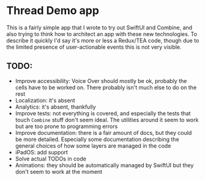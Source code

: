 #  Thread Demo app

This is a fairly simple app that I wrote to try out SwiftUI and Combine, and also trying to think how to architect an app with these new technologies.
To describe it quickly I'd say it's more or less a Redux/TEA code, though due to the limited presence of user-actionable events this is not very visible.

## TODO:
- Improve accessibility: Voice Over should mostly be ok, probably the cells have to be worked on. There probably isn't much else to do on the rest
- Localization: it's absent
- Analytics: it's absent, thankfully
- Improve tests: not everything is covered, and especially the tests that touch `Combine` stuff don't seem ideal. The utilities around it seem to work but are too prone to programming errors
- Improve documentation: there is a fair amount of docs, but they could be more detailed. Especially some documentation describing the general choices of how some layers are managed in the code
- iPadOS: add support
- Solve actual TODOs in code
- Animations: they should be automatically managed by SwiftUI but they don't seem to work at the moment
